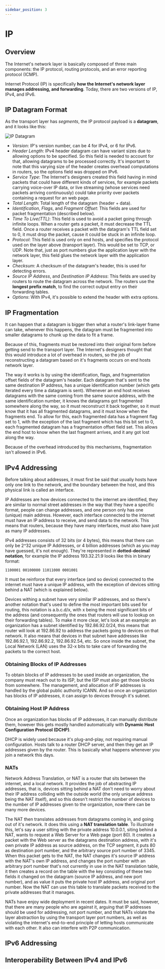 ```yaml
---
sidebar_position: 3
---
```


# IP

## Overview

The Internet's network layer is basically composed of three main components: the IP protocol, routing protocols, and an error reporting protocol (ICMP).

Internet Protocol (IP) is specifically **how the Internet's network layer manages addressing, and forwarding**. Today, there are two versions of IP, IPv4, and IPv6.

## IP Datagram Format

As the transport layer has _segments_, the IP protocol payload is a **datagram**, and it looks like this:

![IP Datagram](/img/docs/ip-datagram.png)

- _Version_: IP's version number, can be 4 for IPv4, or 6 for IPv6.
- _Header Length_: IPv4 header datagram can have variant sizes due to allowing options to be specified. So this field is needed to account for that, allowing datagrams to be processed correctly. It's important to note that this varying size of the header creates overhead computations in routers, so the options field was dropped on IPv6.
- _Service Type_: The Internet's designers created this field having in mind packets that could have different kinds of services, for example packets carrying voice-over IP data, or live streaming (whose services need packets arriving continuously) could take priority over packets containing a request for an web page.
- _Total Length_: Total length of the datagram (header + data).
- _Identification_, _Flags_, and _Fragment Offset_: This fields are used for packet fragmentation (described below).
- _Time To Live(TTL)_: This field is used to avoid a packet going through infinite loops. When a router gets a packet, it must decrease the TTL field. Once a router receives a packet with the datagram's TTL field set to 0, it must drop the packet, cause it could be stuck in an infinite loop.
- _Protocol_: This field is used only on end hosts, and specifies the protocol used on the layer above (transport layer). This would be set to TCP, or UDP. Note that, just as port numbers glue the application layer with the network layer, this field glues the network layer with the application layer.
- _Checksum_: A checksum of the datagram's header, this is used for detecting errors.
- _Source IP Address_, and _Destination IP Address_: This fields are used by routers to route the datagram across the network. The routers use the **longest prefix match**, to find the correct output entry on their forwarding tables.
- _Options_: With IPv4, it's possible to extend the header with extra options.

## IP Fragmentation

It can happen that a datagram is bigger then what a router's link-layer frame can take, whenever this happens, the datagram must be fragmented into smaller datagrams to chunk up the data to fit a frame.

Because of this, fragments must be restored into their original form before getting send to the transport layer. The Internet's designers thought that this would introduce a lot of overhead in routers, so the job of reconstructing a datagram based on it's fragments occurs on end hosts network layer.

The way it works is by using the identification, flags, and fragmentation offset fields of the datagram's header. Each datagram that's sent to the same destination IP address, has a unique identification number (which gets iterated every time a datagram is sent). Whenever an end host receives datagrams with the same coming from the same source address, with the same identification number, it knows the datagrams got fragmented somewhere along the way, so it must reconstruct it back together, so it must know that it has all fragmented datagrams, and it must know when the fragments end. To allow for this, each fragmented data has a fragment flag set to 1, with the exception of the last fragment which has this bit set to 0, each fragmented datagram has a fragmentation offset field set. This allows the end host to know when the last fragment arrives, and it any got lost along the way.

Because of the overhead introduced by this mechanisms, fragmentation isn't allowed in IPv6.

## IPv4 Addressing

Before talking about addresses, it must first be said that usually hosts have only one link to the network, and the boundary between the host, and this physical link is called an interface.

IP Addresses are how devices connected to the internet are identified, they are similar to normal street addresses in the way that they have a specific format, people can change addresses, and one person only has one (unique) main address. However, each interface connected to the internet must have an IP address to receive, and send data to the network. This means that routers, because they have many interfaces, must also have just as many IP addresses.

IPv4 addresses consists of 32 bits (or 4 bytes), this means that there can only be 2^32 unique IP Addresses, or 4 billion addresses (which as you may have guessed, it's not enough). They're represented in **dotted-decimal notation**, for example the IP address 193.32.21.9 looks like this in binary format:

`1100001 00100000 11011000 0001001`

It must be reinforce that every interface (and so device) connected to the internet must have a unique IP address, with the exception of devices sitting behind a NAT (which is explained below).

Devices withing a subnet have very similar IP addresses, and so there's another notation that's used to define the most important bits used for routing, this notation is a.b.c.d/x, with x being the most significant bits of the address (and consequently the ones that routers will use to lookup on their forwarding tables). To make it more clear, let's look at an example: an organization has a subnet identified by 192.86.92.0/24, this means that router will look at 192.86.92 to address the packets going to devices on that network. It also means that devices in that subnet have addresses like 192.86.92.1, 192.86.92.2, 192.86.92.54, etc. So once inside the subnet, the Local Network (LAN) uses the 32-x bits to take care of forwarding the packets to the correct host.

### Obtaining Blocks of IP Addresses

To obtain blocks of IP addresses to be used inside an organization, the company must reach out to its ISP, but the ISP must also get those blocks from somewhere. The management, and allocation of IP addresses is handled by the global public authority ICANN. And so once an organization has blocks of IP addresses, it can assign to devices through it's subnet.

### Obtaining Host IP Address

Once an organization has blocks of IP addresses, it can manually distribute them, however this gets mostly handled automatically with **Dynamic Host Configuration Protocol (DCHP)**.

DHCP is widely used because it's plug-and-play, not requiring manual configuration. Hosts talk to a router DHCP server, and then they get an IP addresses given by the router. This is basically what happens whenever you join a network this days.

### NATs

Network Address Translation, or NAT is a router that sits between the internet, and a local network. It provides the job of abstracting IP addresses, that is, devices sitting behind a NAT don't need to worry about their IP address colliding with the outside world (the only unique address being the NAT itself), and so this doesn't restrict the number of devices to the number of IP addresses given to the organization, now there can be many more devices.

The NAT then translates addresses from datagrams coming in, and going out of it's network. It does this using a **NAT translation table**. To illustrate this, let's say a user sitting with the private address 10.0.0.1, siting behind a NAT, wants to request a Web Server for a Web page (port 80). It creates a packet with the Web server as the datagrams destination address, with it's own private IP address as source address, on the TCP segment, it puts 80 as destination port number, and the arbitrary source port number of 3345. When this packet gets to the NAT, the NAT changes it's source IP address with the NAT's own IP address, and changes the port number with an arbitrary port number that's not currently in use in the NAT translation table, it then creates a record on the table with the key consisting of these two fields it changed on the datagram (source IP address, and new port number), and as value it puts the private host IP address, and original port number. Now the NAT can use this table to translate packets received to the private addresses that it manages.

NATs have enjoy wide deployment in recent dates. It must be said, however, that there are many people who are against it, arguing that IP addresses should be used for addressing, not port number, and that NATs violate the layer abstraction by using the transport layer port numbers, as well as violating the internet's end-to-end principle of letting hosts communicate with each other. It also can interfere with P2P communication.

## IPv6 Addressing

## Interoperability Between IPv4 and IPv6
